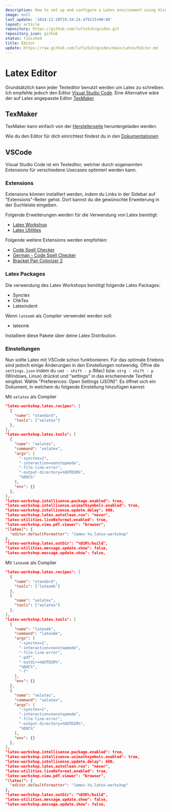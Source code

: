 ```yaml
---
description: How to set up and configure a Latex environment using Visual Studio Code
image: null
last_update: '2024-12-28T19:34:24.479115+00:00'
layout: article
repository: https://github.com/lufixSch/guides.git
repository_icon: github
status: finished
title: Editor
update: https://raw.github.com/lufixSch/guides/main/Latex/Editor.md
---
```


# Latex Editor

Grundsätzlich kann jeder Texteditor benutzt werden um Latex zu schreiben. Ich empfehle jedoch den Editor [Visual Studio Code](https://code.visualstudio.com). Eine Alternative wäre der auf Latex angepasste Editor [TexMaker](https://www.xm1math.net/texmaker/).

## TexMaker

TexMaker kann einfach von der [Herstellerseite](https://www.xm1math.net/texmaker/) heruntergeladen werden.

Wie du den Editor für dich einrichtest findest du in den [Dokumentationen](https://www.xm1math.net/texmaker/doc.html)

## VSCode

Visual Studio Code ist ein Texteditor, welcher durch sogenannten Extensions für verschiedene Usecases optimiert werden kann.

### Extensions

Extensions können installiert werden, indem du Links in der Sidebar auf "Extensions"-Reiter gehst. Dort kannst du die gewünschte Erweiterung in der Suchleiste eingeben.

Folgende Erweiterungen werden für die Verwendung von Latex benötigt:

- [Latex Workshop](https://marketplace.visualstudio.com/items?itemName=James-Yu.latex-workshop)
- [Latex Utilities](https://marketplace.visualstudio.com/items?itemName=tecosaur.latex-utilities)

Folgende weitere Extensions werden empfohlen:

- [Code Spell Checker](https://marketplace.visualstudio.com/items?itemName=streetsidesoftware.code-spell-checker)
- [German - Code Spell Checker](https://marketplace.visualstudio.com/items?itemName=streetsidesoftware.code-spell-checker-german)
- [Bracket Pair Colorizer 2](https://marketplace.visualstudio.com/items?itemName=CoenraadS.bracket-pair-colorizer-2)

### Latex Packages

Die verwendung des Latex Workshops benötigt folgende Latex Packages:

- Synctex
- ChkTex
- Latexindent

Wenn `latexmk` als Compiler verwendet werden soll:

- latexmk

Installiere diese Pakete über deine Latex Distribution.

### Einstellungen

Nun sollte Latex mit VSCode schon funktionieren. Für das optimale Erlebnis sind jedoch einige Änderungen in den Einstellungen notwendig.
Öffne die `settings.json` indem du `cmd - shift - p` (Mac) bzw. `strg - shift - p` (Windows, Linux) drückst und "settings" in das erscheinende Textfeld eingibst. Wähle "Preferences: Open Settings (JSON)". Es öffnet sich ein Dokument, in welchem du folgende Einstellung hinzufügen kannst:

Mit `xelatex` als Compiler

```json
"latex-workshop.latex.recipes": [
  {
    "name": "standard",
    "tools": ["xelatex"]
  },
],
"latex-workshop.latex.tools": [
  {
    "name": "xelatex",
    "command": "xelatex",
    "args": [
      "-synctex=1",
      "-interaction=nonstopmode",
      "-file-line-error",
      "-output-directory=%OUTDIR%",
      "%DOC%"
    ],
    "env": {}
  },
],
"latex-workshop.intellisense.package.enabled": true,
"latex-workshop.intellisense.unimathsymbols.enabled": true,
"latex-workshop.intellisense.update.delay": 600,
"latex-workshop.latex.autoClean.run": "never",
"latex-utilities.liveReformat.enabled": true,
"latex-workshop.view.pdf.viewer": "browser",
"[latex]": {
  "editor.defaultFormatter": "James-Yu.latex-workshop"
},
"latex-workshop.latex.outDir": "%DIR%/build",
"latex-utilities.message.update.show": false,
"latex-workshop.message.update.show": false,
```

Mit `latexmk` als Compiler

```json
"latex-workshop.latex.recipes": [
  {
    "name": "standard",
    "tools": ["latexmk"]
  },
  {
    "name": "xelatex",
    "tools": ["xelatex"]
  },
],
"latex-workshop.latex.tools": [
  {
    "name": "latexmk",
    "command": "latexmk",
    "args": [
      "-synctex=1",
      "-interaction=nonstopmode",
      "-file-line-error",
      "-pdf",
      "-outdir=%OUTDIR%",
      "%DOC%",
      "-f"
    ],
    "env": {}
  },
  {
    "name": "xelatex",
    "command": "xelatex",
    "args": [
      "-synctex=1",
      "-interaction=nonstopmode",
      "-file-line-error",
      "-output-directory=%OUTDIR%",
      "%DOC%"
    ],
    "env": {}
  },
],
"latex-workshop.intellisense.package.enabled": true,
"latex-workshop.intellisense.unimathsymbols.enabled": true,
"latex-workshop.intellisense.update.delay": 600,
"latex-workshop.latex.autoClean.run": "never",
"latex-utilities.liveReformat.enabled": true,
"latex-workshop.view.pdf.viewer": "browser",
"[latex]": {
  "editor.defaultFormatter": "James-Yu.latex-workshop"
},
"latex-workshop.latex.outDir": "%DIR%/build",
"latex-utilities.message.update.show": false,
"latex-workshop.message.update.show": false,
```